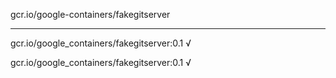 gcr.io/google-containers/fakegitserver 

----
gcr.io/google_containers/fakegitserver:0.1 √

gcr.io/google_containers/fakegitserver:0.1 √

